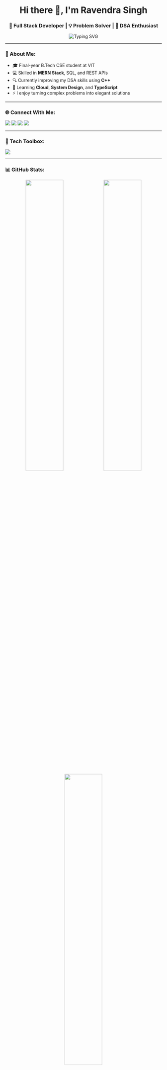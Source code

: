 <h1 align="center">Hi there 👋, I'm Ravendra Singh</h1>
<h3 align="center">🚀 Full Stack Developer | 💡 Problem Solver | 📘 DSA Enthusiast</h3>

<p align="center">
  <img src="https://readme-typing-svg.demolab.com?font=Fira+Code&weight=500&size=22&pause=1000&center=true&width=435&lines=I+build+interactive+full-stack+apps;React+%7C+Node+%7C+MongoDB+%7C+SQL;Love+solving+DSA+problems+in+C%2B%2B;Let's+build+something+awesome+together!" alt="Typing SVG" />
</p>

---

### 💫 About Me:
- 🎓 Final-year B.Tech CSE student at VIT
- 💻 Skilled in **MERN Stack**, SQL, and REST APIs  
- 🔍 Currently improving my DSA skills using **C++**
- 🌱 Learning **Cloud**, **System Design**, and **TypeScript**
- ⚡ I enjoy turning complex problems into elegant solutions

---

### 🌐 Connect With Me:
<p align="left">
  <a href="https://discord.gg/JS7RcFEwSb"><img src="https://img.shields.io/badge/Discord-7289DA?style=for-the-badge&logo=discord&logoColor=white"/></a>
  <a href="https://instagram.com/Ravendra1236"><img src="https://img.shields.io/badge/Instagram-E4405F?style=for-the-badge&logo=instagram&logoColor=white"/></a>
  <a href="https://www.linkedin.com/in/ravendra-singh-525344227"><img src="https://img.shields.io/badge/LinkedIn-0077B5?style=for-the-badge&logo=linkedin&logoColor=white"/></a>
  <a href="https://x.com/Ravendr27281761"><img src="https://img.shields.io/badge/X-black?style=for-the-badge&logo=X&logoColor=white"/></a>
</p>

---

### 🧠 Tech Toolbox:
<p>
  <img src="https://skillicons.dev/icons?i=cpp,js,html,css,py,nodejs,react,redux,express,mongodb,mysql,tailwind,bootstrap,postman,vercel,netlify,vite,docker,git" />
</p>

---

### 📊 GitHub Stats:
<p align="center">
  <img src="https://github-readme-stats.vercel.app/api?username=Ravendra1236&theme=tokyonight&hide_border=false&include_all_commits=true&count_private=true" width="49%" />
  <img src="https://github-readme-streak-stats.herokuapp.com/?user=Ravendra1236&theme=tokyonight&hide_border=false" width="49%" />
  <img src="https://github-readme-stats.vercel.app/api/top-langs/?username=Ravendra1236&theme=tokyonight&layout=compact&hide_border=false&langs_count=8" width="49%" />
</p>

---

### 📍 Current Projects:
- 🔧 Building a **YouTube Summary Extension** using LLMs
- 📦 Working on a **cloud storage platform** with secure sharing
- 🛠️ Cloning healthcare interfaces with filters and SEO in **Next.js**

---

### 🏆 Github Trophies:
<p align="center">
  <img src="https://github-profile-trophy.vercel.app/?username=Ravendra1236&theme=discord&no-frame=true&no-bg=true&column=7" />
</p>

---

### 📈 Visitors:
<p align="center">
  <img src="https://visitcount.itsvg.in/api?id=Ravendra1236&icon=6&color=6" />
</p>

---

<!-- Optional Credit -->
<p align="center">
  <i>✨ Crafted with passion using GPRM & Readme Typing SVG ✨</i>
</p>
